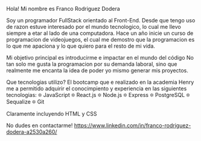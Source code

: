 Hola! Mi nombre es Franco Rodriguez Dodera 

Soy un programador FullStack orientado al Front-End.
Desde que tengo uso de razon estuve interesado por el mundo tecnologico, lo cual me llevo siempre a etar al lado de una computadora. Hace un año inicie un curso de programacion de videojuegos,
el cual me demostro que la programacion es lo que me apaciona y lo que quiero para el resto de mi vida.

Mi objetivo principal es introducirme e impactar en el mundo del código
No tan solo me gusta la programacion por su demanda laboral, sino que realmente me 
encanta la idea de poder yo mismo generar mis proyectos.


Que tecnologias utilizo?
El bootcamp que e realizado en la academia Henry me a permitido adquirir el conocimpiento y experiencia en las siguientes tecnologias:
🔯 JavaScript
🔯 React.js
🔯 Node.js
🔯 Express
🔯 PostgreSQL
🔯 Sequalize
🔯 Git

Claramente incluyendo HTML y CSS

No dudes en contactarme!
https://www.linkedin.com/in/franco-rodriguez-dodera-a2530a260/
